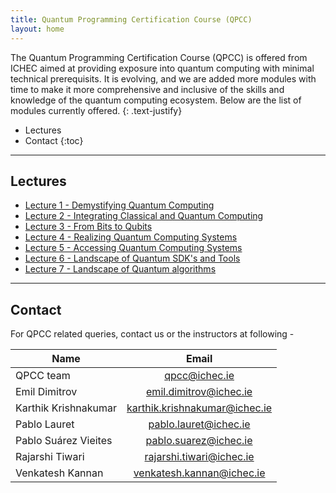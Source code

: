 ```yaml
---
title: Quantum Programming Certification Course (QPCC)
layout: home
---
```


The Quantum Programming Certification Course (QPCC) is offered from ICHEC aimed at providing exposure into quantum computing with minimal technical prerequisits. It is evolving, and we are added more modules with time to make it more comprehensive and inclusive of the skills and knowledge of the quantum computing ecosystem. Below are the list of modules currently offered.
{: .text-justify}
- Lectures
- Contact
{:toc}

---
## Lectures
- [Lecture 1 - Demystifying Quantum Computing](lecture-1/demystifying-quantum-computing.md)
- [Lecture 2 - Integrating Classical and Quantum Computing](lecture-2/integrating-classical-and-quantum-computing.md)
- [Lecture 3 - From Bits to Qubits](lecture-3/from-bits-to-qubits.md)
- [Lecture 4 - Realizing Quantum Computing Systems](lecture-4/realizing-quantum-computing-systems.md)
- [Lecture 5 - Accessing Quantum Computing Systems](lecture-5/accessing-quantum-computing-systems.md)
- [Lecture 6 - Landscape of Quantum SDK's and Tools](lecture-6/landscape-of-sdks-tools.md)
- [Lecture 7 - Landscape of Quantum algorithms](lecture-7/landscape-of-quantum-algorithms.md)



---

## Contact
For QPCC related queries, contact us or the instructors at following -

| Name                 | Email                           |
|---                   |:---:                            |
| QPCC team            | <qpcc@ichec.ie>                 |
| Emil Dimitrov        | <emil.dimitrov@ichec.ie>        |
| Karthik Krishnakumar | <karthik.krishnakumar@ichec.ie> |
| Pablo Lauret         | <pablo.lauret@ichec.ie>         |
| Pablo Suárez Vieites | <pablo.suarez@ichec.ie>         |
| Rajarshi Tiwari      | <rajarshi.tiwari@ichec.ie>      |
| Venkatesh Kannan     | <venkatesh.kannan@ichec.ie>     |


